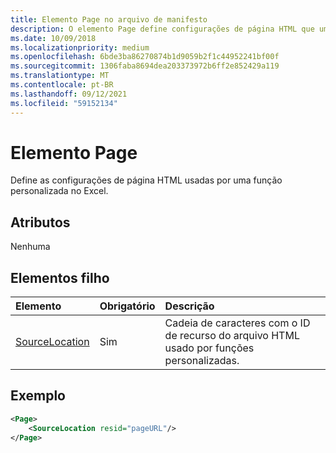 ```yaml
---
title: Elemento Page no arquivo de manifesto
description: O elemento Page define configurações de página HTML que uma função personalizada usa no Excel.
ms.date: 10/09/2018
ms.localizationpriority: medium
ms.openlocfilehash: 6bde3ba86270874b1d9059b2f1c44952241bf00f
ms.sourcegitcommit: 1306faba8694dea203373972b6ff2e852429a119
ms.translationtype: MT
ms.contentlocale: pt-BR
ms.lasthandoff: 09/12/2021
ms.locfileid: "59152134"
---
```

# <a name="page-element"></a>Elemento Page

Define as configurações de página HTML usadas por uma função personalizada no Excel.

## <a name="attributes"></a>Atributos

Nenhuma

## <a name="child-elements"></a>Elementos filho

|  Elemento  |  Obrigatório  |  Descrição  |
|:-----|:-----|:-----|
|  [SourceLocation](customfunctionssourcelocation.md)  |  Sim  | Cadeia de caracteres com o ID de recurso do arquivo HTML usado por funções personalizadas. |

## <a name="example"></a>Exemplo

```xml
<Page>
    <SourceLocation resid="pageURL"/>
</Page>
```
